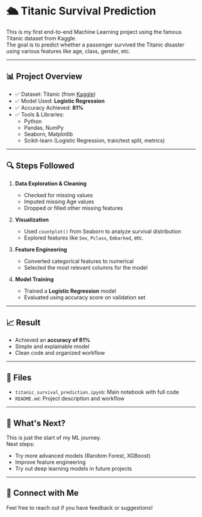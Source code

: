 # 🛳️ Titanic Survival Prediction

This is my first end-to-end Machine Learning project using the famous Titanic dataset from Kaggle.  
The goal is to predict whether a passenger survived the Titanic disaster using various features like age, class, gender, etc.

---

## 📊 Project Overview

- ✅ Dataset: Titanic (from [Kaggle](https://www.kaggle.com/competitions/titanic))
- ✅ Model Used: **Logistic Regression**
- ✅ Accuracy Achieved: **81%**
- ✅ Tools & Libraries:
  - Python
  - Pandas, NumPy
  - Seaborn, Matplotlib
  - Scikit-learn (Logistic Regression, train/test split, metrics)

---

## 🔍 Steps Followed

1. **Data Exploration & Cleaning**
   - Checked for missing values
   - Imputed missing Age values
   - Dropped or filled other missing features

2. **Visualization**
   - Used `countplot()` from Seaborn to analyze survival distribution
   - Explored features like `Sex`, `Pclass`, `Embarked`, etc.

3. **Feature Engineering**
   - Converted categorical features to numerical
   - Selected the most relevant columns for the model

4. **Model Training**
   - Trained a **Logistic Regression** model
   - Evaluated using accuracy score on validation set

---

## 📈 Result

- Achieved an **accuracy of 81%**
- Simple and explainable model
- Clean code and organized workflow

---

## 📂 Files

- `titanic_survival_prediction.ipynb`: Main notebook with full code
- `README.md`: Project description and workflow

---

## 🚀 What's Next?

This is just the start of my ML journey.  
Next steps:
- Try more advanced models (Random Forest, XGBoost)
- Improve feature engineering
- Try out deep learning models in future projects

---

## 🤝 Connect with Me

Feel free to reach out if you have feedback or suggestions!


